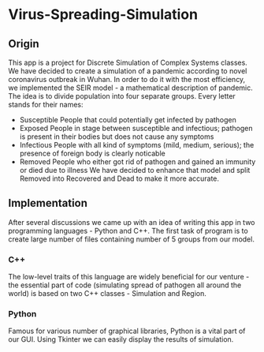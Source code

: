 # Virus-Spreading-Simulation
## Origin 
This app is a project for Discrete Simulation of Complex Systems classes. We have decided to create a simulation of a pandemic according to novel coronavirus outbreak in Wuhan. In order to do it with the most efficiency, we implemented the SEIR model - a mathematical description of pandemic. The idea is to divide population into four separate groups. Every letter stands for their names:
- Susceptible
  People that could potentially get infected by pathogen
- Exposed
  People in stage between susceptible and infectious; pathogen is present in their bodies but does not cause any symptoms
- Infectious
  People with all kind of symptoms (mild, medium, serious); the presence of foreign body is clearly noticable
- Removed
  People who either got rid of pathogen and gained an immunity or died due to illness
We have decided to enhance that model and split Removed into Recovered and Dead to make it more accurate.
## Implementation 
After several discussions we came up with an idea of writing this app in two programming languages - Python and C++. The first task of program is to create large number of files containing number of 5 groups from our model.
### C++
The low-level traits of this language are widely beneficial for our venture - the essential part of code (simulating spread of pathogen all around the world) is based on two C++ classes - Simulation and Region.
### Python
Famous for various number of graphical libraries, Python is a vital part of our GUI. Using Tkinter we can easily display the results of simulation.
